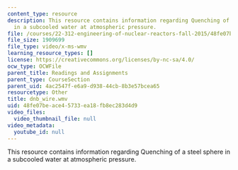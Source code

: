 ```yaml
---
content_type: resource
description: This resource contains information regarding Quenching of a steel sphere
  in a subcooled water at atmospheric pressure.
file: /courses/22-312-engineering-of-nuclear-reactors-fall-2015/48fe07beace45733ea18fb8ec283d4d9_dnb_wire.wmv
file_size: 1909699
file_type: video/x-ms-wmv
learning_resource_types: []
license: https://creativecommons.org/licenses/by-nc-sa/4.0/
ocw_type: OCWFile
parent_title: Readings and Assignments
parent_type: CourseSection
parent_uid: 4ac2547f-e6a9-d938-44cb-8b3e57bcea65
resourcetype: Other
title: dnb_wire.wmv
uid: 48fe07be-ace4-5733-ea18-fb8ec283d4d9
video_files:
  video_thumbnail_file: null
video_metadata:
  youtube_id: null
---
```

This resource contains information regarding Quenching of a steel sphere in a subcooled water at atmospheric pressure.